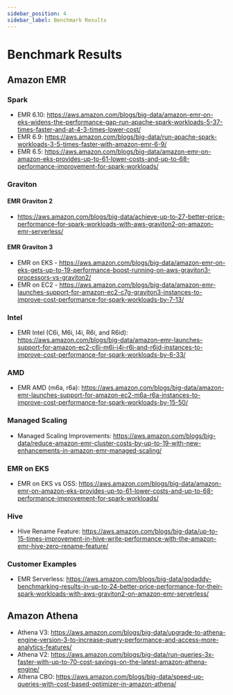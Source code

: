 ```yaml
---
sidebar_position: 4
sidebar_label: Benchmark Results
---
```


# Benchmark Results

## Amazon EMR

### Spark

* EMR 6.10: https://aws.amazon.com/blogs/big-data/amazon-emr-on-eks-widens-the-performance-gap-run-apache-spark-workloads-5-37-times-faster-and-at-4-3-times-lower-cost/
* EMR 6.9: https://aws.amazon.com/blogs/big-data/run-apache-spark-workloads-3-5-times-faster-with-amazon-emr-6-9/
* EMR 6.5: https://aws.amazon.com/blogs/big-data/amazon-emr-on-amazon-eks-provides-up-to-61-lower-costs-and-up-to-68-performance-improvement-for-spark-workloads/

### Graviton

#### EMR Graviton 2

* https://aws.amazon.com/blogs/big-data/achieve-up-to-27-better-price-performance-for-spark-workloads-with-aws-graviton2-on-amazon-emr-serverless/

#### EMR Graviton 3

* EMR on EKS - https://aws.amazon.com/blogs/big-data/amazon-emr-on-eks-gets-up-to-19-performance-boost-running-on-aws-graviton3-processors-vs-graviton2/
* EMR on EC2 - https://aws.amazon.com/blogs/big-data/amazon-emr-launches-support-for-amazon-ec2-c7g-graviton3-instances-to-improve-cost-performance-for-spark-workloads-by-7-13/

### Intel

* EMR Intel (C6i, M6i, I4i, R6i, and R6id): https://aws.amazon.com/blogs/big-data/amazon-emr-launches-support-for-amazon-ec2-c6i-m6i-i4i-r6i-and-r6id-instances-to-improve-cost-performance-for-spark-workloads-by-6-33/

### AMD

* EMR AMD (m6a, r6a): https://aws.amazon.com/blogs/big-data/amazon-emr-launches-support-for-amazon-ec2-m6a-r6a-instances-to-improve-cost-performance-for-spark-workloads-by-15-50/

### Managed Scaling

* Managed Scaling Improvements: https://aws.amazon.com/blogs/big-data/reduce-amazon-emr-cluster-costs-by-up-to-19-with-new-enhancements-in-amazon-emr-managed-scaling/

### EMR on EKS

* EMR on EKS vs OSS: https://aws.amazon.com/blogs/big-data/amazon-emr-on-amazon-eks-provides-up-to-61-lower-costs-and-up-to-68-performance-improvement-for-spark-workloads/

### Hive

* Hive Rename Feature: https://aws.amazon.com/blogs/big-data/up-to-15-times-improvement-in-hive-write-performance-with-the-amazon-emr-hive-zero-rename-feature/

### Customer Examples

* EMR Serverless: https://aws.amazon.com/blogs/big-data/godaddy-benchmarking-results-in-up-to-24-better-price-performance-for-their-spark-workloads-with-aws-graviton2-on-amazon-emr-serverless/

## Amazon Athena

* Athena V3: https://aws.amazon.com/blogs/big-data/upgrade-to-athena-engine-version-3-to-increase-query-performance-and-access-more-analytics-features/
* Athena V2: https://aws.amazon.com/blogs/big-data/run-queries-3x-faster-with-up-to-70-cost-savings-on-the-latest-amazon-athena-engine/
* Athena CBO: https://aws.amazon.com/blogs/big-data/speed-up-queries-with-cost-based-optimizer-in-amazon-athena/